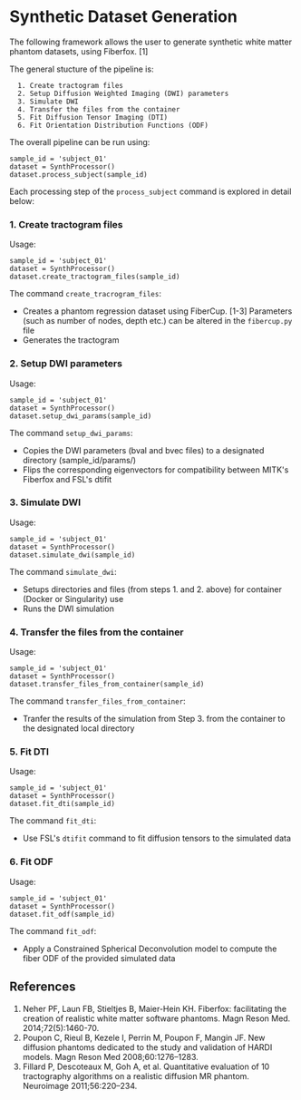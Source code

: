 # Synthetic Dataset Generation

The following framework allows the user to generate synthetic white matter phantom datasets, using Fiberfox. [1]

The general stucture of the pipeline is:
```
  1. Create tractogram files
  2. Setup Diffusion Weighted Imaging (DWI) parameters
  3. Simulate DWI
  4. Transfer the files from the container
  5. Fit Diffusion Tensor Imaging (DTI)
  6. Fit Orientation Distribution Functions (ODF)
```

The overall pipeline can be run using:
```
sample_id = 'subject_01'
dataset = SynthProcessor()
dataset.process_subject(sample_id) 
``` 

Each processing step of the `process_subject` command is explored in detail below:

### 1. Create tractogram files

Usage:
```
sample_id = 'subject_01'
dataset = SynthProcessor()
dataset.create_tractogram_files(sample_id)
```  

The command `create_tracrogram_files`:
* Creates a phantom regression dataset using FiberCup. [1-3] Parameters (such as number of nodes, depth etc.) can be altered in the `fibercup.py` file
* Generates the tractogram

### 2. Setup DWI parameters

Usage:
```
sample_id = 'subject_01'
dataset = SynthProcessor()
dataset.setup_dwi_params(sample_id)
```  

The command `setup_dwi_params`:
* Copies the DWI parameters (bval and bvec files) to a designated directory (sample_id/params/)
* Flips the corresponding eigenvectors for compatibility between MITK's Fiberfox and FSL's dtifit

### 3. Simulate DWI

Usage:
```
sample_id = 'subject_01'
dataset = SynthProcessor()
dataset.simulate_dwi(sample_id)
```  

The command `simulate_dwi`:
* Setups directories and files (from steps 1. and 2. above) for container (Docker or Singularity) use
* Runs the DWI simulation

### 4. Transfer the files from the container

Usage:
```
sample_id = 'subject_01'
dataset = SynthProcessor()
dataset.transfer_files_from_container(sample_id)
```  

The command `transfer_files_from_container`:
* Tranfer the results of the simulation from Step 3. from the container to the designated local directory

### 5. Fit DTI

Usage:
```
sample_id = 'subject_01'
dataset = SynthProcessor()
dataset.fit_dti(sample_id)
```  

The command `fit_dti`:
* Use FSL's `dtifit` command to fit diffusion tensors to the simulated data

### 6. Fit ODF

Usage:
```
sample_id = 'subject_01'
dataset = SynthProcessor()
dataset.fit_odf(sample_id)
```  

The command `fit_odf`:
* Apply a Constrained Spherical Deconvolution model to compute the fiber ODF of the provided simulated data

## References

1. Neher PF, Laun FB, Stieltjes B, Maier-Hein KH. Fiberfox: facilitating the creation of realistic white matter software phantoms. Magn Reson Med. 2014;72(5):1460-70.
2. Poupon C, Rieul B, Kezele I, Perrin M, Poupon F, Mangin JF. New diffusion phantoms dedicated to the study and validation of HARDI models. Magn Reson Med 2008;60:1276–1283.
3. Fillard P, Descoteaux M, Goh A, et al. Quantitative evaluation of 10 tractography algorithms on a realistic diffusion MR phantom. Neuroimage 2011;56:220–234.
